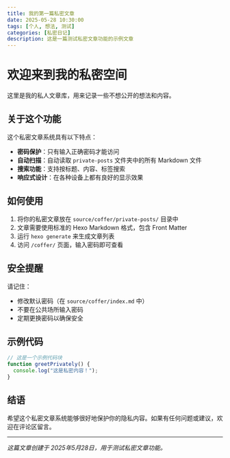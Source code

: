 ```yaml
---
title: 我的第一篇私密文章
date: 2025-05-28 10:30:00
tags: [个人, 想法, 测试]
categories: [私密日记]
description: 这是一篇测试私密文章功能的示例文章
---
```


# 欢迎来到我的私密空间

这里是我的私人文章库，用来记录一些不想公开的想法和内容。

## 关于这个功能

这个私密文章系统具有以下特点：

- **密码保护**：只有输入正确密码才能访问
- **自动扫描**：自动读取 `private-posts` 文件夹中的所有 Markdown 文件
- **搜索功能**：支持按标题、内容、标签搜索
- **响应式设计**：在各种设备上都有良好的显示效果

## 如何使用

1. 将你的私密文章放在 `source/coffer/private-posts/` 目录中
2. 文章需要使用标准的 Hexo Markdown 格式，包含 Front Matter
3. 运行 `hexo generate` 来生成文章列表
4. 访问 `/coffer/` 页面，输入密码即可查看

## 安全提醒

请记住：
- 修改默认密码（在 `source/coffer/index.md` 中）
- 不要在公共场所输入密码
- 定期更换密码以确保安全

## 示例代码

```javascript
// 这是一个示例代码块
function greetPrivately() {
  console.log("这是私密内容！");
}
```

## 结语

希望这个私密文章系统能够很好地保护你的隐私内容。如果有任何问题或建议，欢迎在评论区留言。

---

*这篇文章创建于 2025年5月28日，用于测试私密文章功能。* 